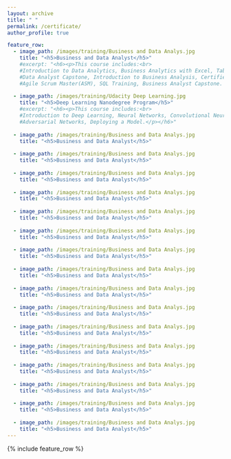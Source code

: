 ```yaml
---
layout: archive
title: " "
permalink: /certificate/
author_profile: true

feature_row:
  - image_path: /images/training/Business and Data Analys.jpg
    title: "<h5>Business and Data Analyst</h5>"
    #excerpt: "<h6><p>This course includes:<br>
    #Introduction to Data Analytics, Business Analytics with Excel, Tableau Training, Power bi, Data Science with R Programing,
    #Data Analyst Capstone, Introduction to Business Analysis, Certified Business Analysis Professional (CBAP) Certification,
    #Agile Scrum Master(ASM), SQL Training, Business Analyst Capstone. </p></h6>"--
    
  - image_path: /images/training/Udacity Deep Learning.jpg
    title: "<h5>Deep Learning Nanodegree Program</h5>"
    #excerpt: "<h6><p>This course includes:<br>
    #Introduction to Deep Learning, Neural Networks, Convolutional Neural Networks, Recurrent Neural Networks, Generative 
    #Adversarial Networks, Deploying a Model.</p></h6>"
    
  - image_path: /images/training/Business and Data Analys.jpg
    title: "<h5>Business and Data Analyst</h5>"
  
  - image_path: /images/training/Business and Data Analys.jpg
    title: "<h5>Business and Data Analyst</h5>"
  
  - image_path: /images/training/Business and Data Analys.jpg
    title: "<h5>Business and Data Analyst</h5>"
      
  - image_path: /images/training/Business and Data Analys.jpg
    title: "<h5>Business and Data Analyst</h5>"
  
  - image_path: /images/training/Business and Data Analys.jpg
    title: "<h5>Business and Data Analyst</h5>"
  
  - image_path: /images/training/Business and Data Analys.jpg
    title: "<h5>Business and Data Analyst</h5>"
  
  - image_path: /images/training/Business and Data Analys.jpg
    title: "<h5>Business and Data Analyst</h5>"
  
  - image_path: /images/training/Business and Data Analys.jpg
    title: "<h5>Business and Data Analyst</h5>"
  
  - image_path: /images/training/Business and Data Analys.jpg
    title: "<h5>Business and Data Analyst</h5>"
  
  - image_path: /images/training/Business and Data Analys.jpg
    title: "<h5>Business and Data Analyst</h5>"
  
  - image_path: /images/training/Business and Data Analys.jpg
    title: "<h5>Business and Data Analyst</h5>"
  
  - image_path: /images/training/Business and Data Analys.jpg
    title: "<h5>Business and Data Analyst</h5>"
  
  - image_path: /images/training/Business and Data Analys.jpg
    title: "<h5>Business and Data Analyst</h5>"
  
  - image_path: /images/training/Business and Data Analys.jpg
    title: "<h5>Business and Data Analyst</h5>"
  
  - image_path: /images/training/Business and Data Analys.jpg
    title: "<h5>Business and Data Analyst</h5>"
  
  - image_path: /images/training/Business and Data Analys.jpg
    title: "<h5>Business and Data Analyst</h5>"
---
```


{% include feature_row %}
